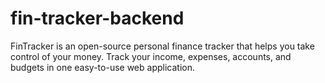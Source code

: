 # fin-tracker-backend
FinTracker is an open-source personal finance tracker that helps you take control of your money. Track your income, expenses, accounts, and budgets in one easy-to-use web application.
